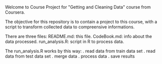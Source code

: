 Welcome to Course Project for "Getting and Cleaning Data" course from Coursera.

The objective for this repository is to contain a project to this course, with a script to transform collected data to compreensive informations.

There are three files: 
README.md: this file.
CodeBook.md: info about the data processed.
run_analysis.R: script in R to process data.

The run_analysis.R works by this way:
. read data from train data set
. read data from test data set
. merge data
. process data
. save results
